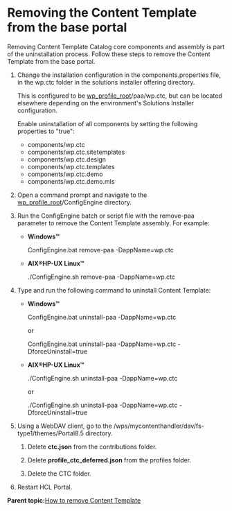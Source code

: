 # Removing the Content Template from the base portal

Removing Content Template Catalog core components and assembly is part of the uninstallation process. Follow these steps to remove the Content Template from the base portal.

1.  Change the installation configuration in the components.properties file, in the wp.ctc folder in the solutions installer offering directory.

    This is configured to be [wp\_profile\_root](../reference/wpsdirstr.md)/paa/wp.ctc, but can be located elsewhere depending on the environment's Solutions Installer configuration.

    Enable uninstallation of all components by setting the following properties to "true":

    -   components/wp.ctc
    -   components/wp.ctc.sitetemplates
    -   components/wp.ctc.design
    -   components/wp.ctc.templates
    -   components/wp.ctc.demo
    -   components/wp.ctc.demo.mls
2.  Open a command prompt and navigate to the [wp\_profile\_root](../reference/wpsdirstr.md)/ConfigEngine directory.

3.  Run the ConfigEngine batch or script file with the remove-paa parameter to remove the Content Template assembly. For example:

    -   **Windows™**

        ConfigEngine.bat remove-paa -DappName=wp.ctc

    -   **AIX®HP-UX Linux™**

        ./ConfigEngine.sh remove-paa -DappName=wp.ctc

4.  Type and run the following command to uninstall Content Template:

    -   **Windows™**

        ConfigEngine.bat uninstall-paa -DappName=wp.ctc

        or

        ConfigEngine.bat uninstall-paa -DappName=wp.ctc -DforceUninstall=true

    -   **AIX®HP-UX Linux™**

        ./ConfigEngine.sh uninstall-paa -DappName=wp.ctc

        or

        ./ConfigEngine.sh uninstall-paa -DappName=wp.ctc -DforceUninstall=true

5.  Using a WebDAV client, go to the /wps/mycontenthandler/dav/fs-type1/themes/Portal8.5 directory.

    1.  Delete **ctc.json** from the contributions folder.

    2.  Delete **profile\_ctc\_deferred.json** from the profiles folder.

    3.  Delete the CTC folder.

6.  Restart HCL Portal.


**Parent topic:**[How to remove Content Template](../ctc/ctc_uninst_overview.md)

